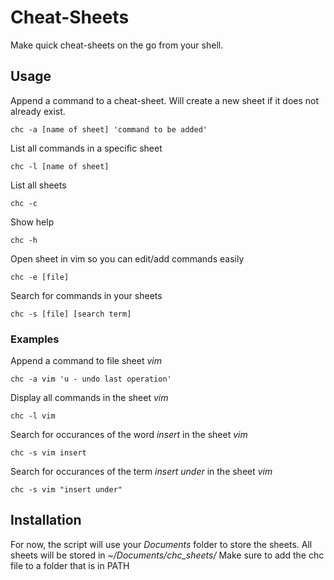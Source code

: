# Cheat-Sheets
Make quick cheat-sheets on the go from your shell.


## Usage


Append a command to a cheat-sheet. Will create a new sheet if it does not already exist.

```chc -a [name of sheet] 'command to be added'```

List all commands in a specific sheet

```chc -l [name of sheet]```

List all sheets

```chc -c```

Show help

```chc -h```

Open sheet in vim so you can edit/add commands easily
```
chc -e [file]
```

Search for commands in your sheets
```
chc -s [file] [search term]
```

### Examples


Append a command to file sheet *vim*
```
chc -a vim 'u - undo last operation'
```


Display all commands in the sheet *vim*
```
chc -l vim
```

Search for occurances of the word *insert* in the sheet *vim*
```
chc -s vim insert
```

Search for occurances of the term *insert under* in the sheet *vim*
```
chc -s vim "insert under"
```

## Installation
For now, the script will use your *Documents* folder to store the sheets.
All sheets will be stored in *~/Documents/chc_sheets/*
Make sure to add the chc file to a folder that is in PATH
